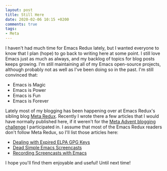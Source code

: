 ```yaml
---
layout: post
title: Still Here
date: 2020-02-06 10:15 +0200
comments: true
tags:
- Meta
---
```


I haven't had much time for Emacs Redux lately, but I wanted everyone to know that I plan (hope)
to go back to writing here at some point. I still love Emacs just as much as always, and my backlog
of topics for blog posts keeps growing. I'm still maintaining all of my Emacs open-source projects,
although probably not as well as I've been doing so in the past. I'm still convinced that:

- Emacs is Magic
- Emacs is Power
- Emacs is Fun
- Emacs is Forever

Lately most of my blogging has been happening over at
Emacs Redux's sibling blog [Meta Redux](https://metaredux.com). Recently I wrote there a few articles that
I would have normally published here, if it weren't for the [Meta Advent blogging challenge](https://metaredux.com/posts/2019/12/01/meta-advent-2019.html) I participated in. I assume that most of the Emacs Redux readers don't follow Meta Redux, so I'll
list those articles here:

- [Dealing with Expired ELPA GPG Keys](https://metaredux.com/posts/2019/12/09/dealing-with-expired-elpa-gpg-keys.html)
- [Dead Simple Emacs Screencasts](https://metaredux.com/posts/2019/12/07/dead-simple-emacs-screencasts.html)
- [Recording Screencasts with Emacs](https://metaredux.com/posts/2019/12/08/recording-screencasts-with-emacs.html)

I hope you'll find them enjoyable and useful! Until next time!

